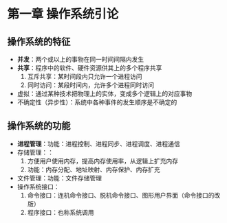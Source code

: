 # 第一章 操作系统引论

## 操作系统的特征

+ **并发**：两个或以上的事物在同一时间间隔内发生
+ **共享**：程序中的软件、硬件资源供其上的多个程序共享
    1. 互斥共享：某时间段内只允许一个进程访问
    2. 同时访问：某段时间内，允许多个进程同时访问
+ 虚拟：通过某种技术把物理上的实体，变成多个逻辑上的对应事物
+ 不确定性（异步性）：系统中各种事件的发生顺序是不确定的

## 操作系统的功能

+ **进程管理**：功能：进程控制、进程同步、进程调度、进程通信
+ 存储管理：：
    1. 方便用户使用内存，提高内存使用率，从逻辑上扩充内存
    2. 功能：内存分配、地址映射、内存保护、内存扩充
+ 文件管理：功能：文件存储管理
+ 操作系统接口：
    1. 命令接口：连机命令接口、脱机命令接口、图形用户界面（命令接口的改版）
    2. 程序接口：也称系统调用
